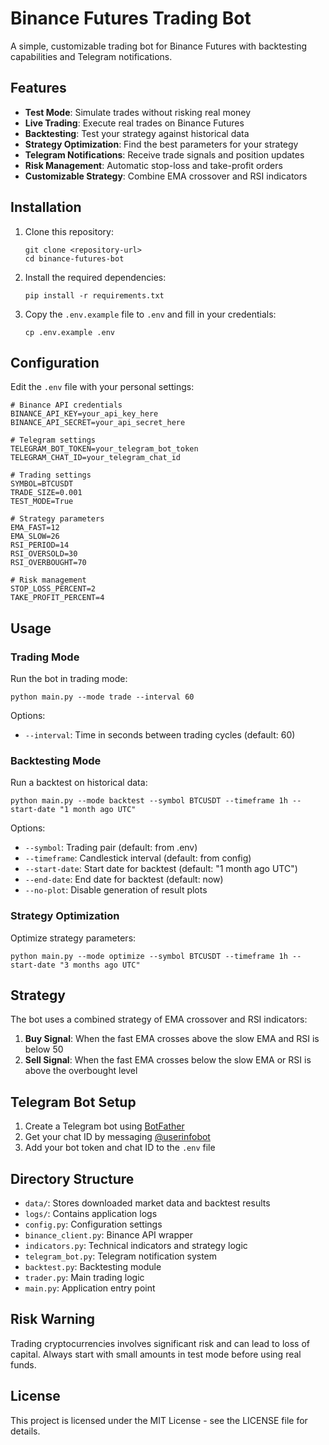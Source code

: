 # Binance Futures Trading Bot

A simple, customizable trading bot for Binance Futures with backtesting capabilities and Telegram notifications.

## Features

- **Test Mode**: Simulate trades without risking real money
- **Live Trading**: Execute real trades on Binance Futures
- **Backtesting**: Test your strategy against historical data
- **Strategy Optimization**: Find the best parameters for your strategy
- **Telegram Notifications**: Receive trade signals and position updates
- **Risk Management**: Automatic stop-loss and take-profit orders
- **Customizable Strategy**: Combine EMA crossover and RSI indicators

## Installation

1. Clone this repository:
   ```
   git clone <repository-url>
   cd binance-futures-bot
   ```

2. Install the required dependencies:
   ```
   pip install -r requirements.txt
   ```

3. Copy the `.env.example` file to `.env` and fill in your credentials:
   ```
   cp .env.example .env
   ```

## Configuration

Edit the `.env` file with your personal settings:

```
# Binance API credentials
BINANCE_API_KEY=your_api_key_here
BINANCE_API_SECRET=your_api_secret_here

# Telegram settings
TELEGRAM_BOT_TOKEN=your_telegram_bot_token
TELEGRAM_CHAT_ID=your_telegram_chat_id

# Trading settings
SYMBOL=BTCUSDT
TRADE_SIZE=0.001
TEST_MODE=True

# Strategy parameters
EMA_FAST=12
EMA_SLOW=26
RSI_PERIOD=14
RSI_OVERSOLD=30
RSI_OVERBOUGHT=70

# Risk management
STOP_LOSS_PERCENT=2
TAKE_PROFIT_PERCENT=4
```

## Usage

### Trading Mode

Run the bot in trading mode:

```
python main.py --mode trade --interval 60
```

Options:
- `--interval`: Time in seconds between trading cycles (default: 60)

### Backtesting Mode

Run a backtest on historical data:

```
python main.py --mode backtest --symbol BTCUSDT --timeframe 1h --start-date "1 month ago UTC"
```

Options:
- `--symbol`: Trading pair (default: from .env)
- `--timeframe`: Candlestick interval (default: from config)
- `--start-date`: Start date for backtest (default: "1 month ago UTC")
- `--end-date`: End date for backtest (default: now)
- `--no-plot`: Disable generation of result plots

### Strategy Optimization

Optimize strategy parameters:

```
python main.py --mode optimize --symbol BTCUSDT --timeframe 1h --start-date "3 months ago UTC"
```

## Strategy

The bot uses a combined strategy of EMA crossover and RSI indicators:

1. **Buy Signal**: When the fast EMA crosses above the slow EMA and RSI is below 50
2. **Sell Signal**: When the fast EMA crosses below the slow EMA or RSI is above the overbought level

## Telegram Bot Setup

1. Create a Telegram bot using [BotFather](https://t.me/botfather)
2. Get your chat ID by messaging [@userinfobot](https://t.me/userinfobot)
3. Add your bot token and chat ID to the `.env` file

## Directory Structure

- `data/`: Stores downloaded market data and backtest results
- `logs/`: Contains application logs
- `config.py`: Configuration settings
- `binance_client.py`: Binance API wrapper
- `indicators.py`: Technical indicators and strategy logic
- `telegram_bot.py`: Telegram notification system
- `backtest.py`: Backtesting module
- `trader.py`: Main trading logic
- `main.py`: Application entry point

## Risk Warning

Trading cryptocurrencies involves significant risk and can lead to loss of capital. Always start with small amounts in test mode before using real funds.

## License

This project is licensed under the MIT License - see the LICENSE file for details.